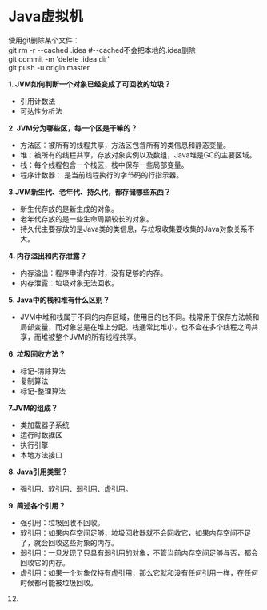 # Java虚拟机  
使用git删除某个文件：  
git rm -r --cached .idea  #--cached不会把本地的.idea删除  
git commit -m 'delete .idea dir'  
git push -u origin master  
  
**1. JVM如何判断一个对象已经变成了可回收的垃圾？**  
* 引用计数法  
* 可达性分析法  
  
**2. JVM分为哪些区，每一个区是干嘛的？**  
* 方法区：被所有的线程共享，方法区包含所有的类信息和静态变量。  
* 堆：被所有的线程共享，存放对象实例以及数组，Java堆是GC的主要区域。  
* 栈：每个线程包含一个栈区，栈中保存一些局部变量。  
* 程序计数器： 是当前线程执行的字节码的行指示器。  
  
**3.JVM新生代、老年代、持久代，都存储哪些东西？**  
* 新生代存放的是新生成的对象。  
* 老年代存放的是一些生命周期较长的对象。  
* 持久代主要存放的是Java类的类信息，与垃圾收集要收集的Java对象关系不大。  
  
**4. 内存溢出和内存泄露？**  
* 内存溢出：程序申请内存时，没有足够的内存。  
* 内存泄露：垃圾对象无法回收。  
  
**5. Java中的栈和堆有什么区别？**  
* JVM中堆和栈属于不同的内存区域，使用目的也不同。栈常用于保存方法帧和局部变量，而对象总是在堆上分配。栈通常比堆小，也不会在多个线程之间共享，而堆被整个JVM的所有线程共享。  
  
**6. 垃圾回收方法？**    
* 标记-清除算法  
* 复制算法  
* 标记-整理算法  
  
**7.JVM的组成？**  
* 类加载器子系统  
* 运行时数据区  
* 执行引擎  
* 本地方法接口  
  
**8. Java引用类型？**  
* 强引用、软引用、弱引用、虚引用。  
  
**9. 简述各个引用？**  
* 强引用：垃圾回收不回收。
* 软引用：如果内存空间足够，垃圾回收器就不会回收它，如果内存空间不足了，就会回收这些对象的内存。  
* 弱引用：一旦发现了只具有弱引用的对象，不管当前内存空间足够与否，都会回收它的内存。  
* 虚引用：如果一个对象仅持有虚引用，那么它就和没有任何引用一样，在任何时候都可能被垃圾回收。  
  
12. 


